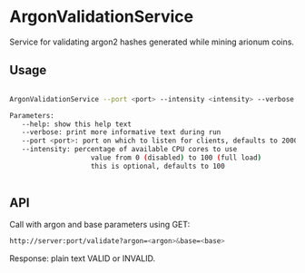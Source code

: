 # ArgonValidationService
Service for validating argon2 hashes generated while mining arionum coins.

## Usage
```sh

ArgonValidationService --port <port> --intensity <intensity> --verbose

Parameters:
   --help: show this help text
   --verbose: print more informative text during run
   --port <port>: port on which to listen for clients, defaults to 2000
   --intensity: percentage of available CPU cores to use
                    value from 0 (disabled) to 100 (full load)
                    this is optional, defaults to 100
                    
```

## API

Call with argon and base parameters using GET:

```sh
http://server:port/validate?argon=<argon>&base=<base>
```

Response: plain text VALID or INVALID.
